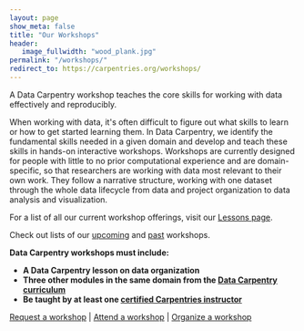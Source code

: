 ```yaml
---
layout: page
show_meta: false
title: "Our Workshops"
header:
   image_fullwidth: "wood_plank.jpg"
permalink: "/workshops/"
redirect_to: https://carpentries.org/workshops/
---
```


A Data Carpentry workshop teaches the core skills for working with data effectively and reproducibly.

When working with data, it's often difficult to figure out what skills to learn or how to get started learning them. In Data Carpentry, we identify the fundamental skills needed in a given domain and develop and teach these skills in hands-on interactive workshops. Workshops are
currently designed for people with little to no prior computational experience and are domain-specific, so that researchers are working with data most relevant to their own work. They follow a narrative structure, working with one dataset through the whole data lifecycle from data and project organization to data analysis and visualization.  

For a list of all our current workshop offerings, visit our [Lessons page](http://datacarpentry.org/lessons).

Check out lists of our [upcoming](/workshops-upcoming/) and [past](/workshops-past/) workshops. 

**Data Carpentry workshops must include:**

- **A Data Carpentry lesson on data organization**
- **Three other modules in the same domain from the [Data Carpentry curriculum](../lessons/)**
- **Be taught by at least one [certified Carpentries instructor](https://carpentries.org/become-instructor/)**

[Request a workshop](../workshops-host/)  |   [Attend a workshop](../workshops-attend/) | [Organize a workshop](../self-organized-workshops/)
